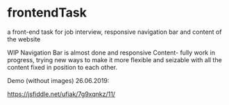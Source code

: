 # frontendTask
a front-end task for job interview, responsive navigation bar and content of the website

WIP
Navigation Bar is almost done and responsive
Content- fully work in progress, trying new ways to make it more flexible and seizable with all the content fixed in position to each other.

Demo (without images) 26.06.2019:

https://jsfiddle.net/ufiak/7g9xqnkz/11/
